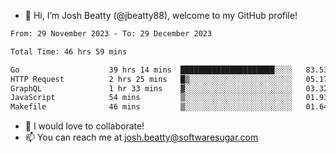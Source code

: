 - 👋 Hi, I’m Josh Beatty (@jbeatty88), welcome to my GitHub profile!

<!--START_SECTION:waka-->

```txt
From: 29 November 2023 - To: 29 December 2023

Total Time: 46 hrs 59 mins

Go                    39 hrs 14 mins  █████████████████████░░░░   83.53 %
HTTP Request          2 hrs 25 mins   █▒░░░░░░░░░░░░░░░░░░░░░░░   05.17 %
GraphQL               1 hr 33 mins    ▓░░░░░░░░░░░░░░░░░░░░░░░░   03.32 %
JavaScript            54 mins         ▒░░░░░░░░░░░░░░░░░░░░░░░░   01.93 %
Makefile              46 mins         ▒░░░░░░░░░░░░░░░░░░░░░░░░   01.64 %
```

<!--END_SECTION:waka-->

- 💞️ I would love to collaborate!
- 📫 You can reach me at josh.beatty@softwaresugar.com

<!---
jbeatty88/jbeatty88 is a ✨ special ✨ repository because its `README.md` (this file) appears on your GitHub profile.
You can click the Preview link to take a look at your changes.
--->
